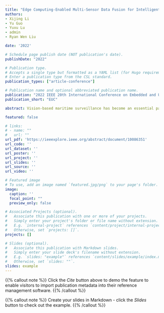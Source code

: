 ```yaml
---
title: "Edge Computing-Enabled Multi-Sensor Data Fusion for Intelligent Surveillance in Maritime Transportation Systems"
authors: 
- Xijing Li
- Yu Guo
- Yuxu Lu
- admin
- Ryan Wen Liu

date: '2022'

# Schedule page publish date (NOT publication's date).
publishDate: "2022"

# Publication type.
# Accepts a single type but formatted as a YAML list (for Hugo requirements).
# Enter a publication type from the CSL standard.
publication_types: ["article-conference"]

# Publication name and optional abbreviated publication name.
publication: "2022 IEEE 20th International Conference on Embedded and Ubiquitous Computing"
publication_short: "EUC"

abstract: Vision-based maritime surveillance has become an essential part of the vessel traffic services system. The images collected in low-light maritime conditions often suffer from poor visibility. These images may significantly degenerate the performance of high-level visual tasks and increase the uncertainty in maritime surveillance. To address this problem, we propose a lightweight neural network (Rep-Enhancer) for low-light image enhancement. Specifically, we first design a re-parameterizable multi-branch edge extraction module, i.e., spatial domain-oriented convolution block (SDCB). Furthermore, skip connections and spatial attention operations are employed to strengthen the features. By exploiting these well-strengthened edge features, we can enhance the low-light images effectively with the encoder-decoder structure. The experimental results have shown that Rep-Enhancer can enhance the low-light image qualifiedly while maintaining great inference efficiency.

featured: false

# links:
# - name: ""
#   url: ""
url_pdf: 'https://ieeexplore.ieee.org/abstract/document/10086351'
url_code: ''
url_dataset: ''
url_poster: ''
url_project: ''
url_slides: ''
url_source: ''
url_video: ''

# Featured image
# To use, add an image named `featured.jpg/png` to your page's folder. 
image:
  caption: ''
  focal_point: ""
  preview_only: false

# Associated Projects (optional).
#   Associate this publication with one or more of your projects.
#   Simply enter your project's folder or file name without extension.
#   E.g. `internal-project` references `content/project/internal-project/index.md`.
#   Otherwise, set `projects: []`.
projects: []

# Slides (optional).
#   Associate this publication with Markdown slides.
#   Simply enter your slide deck's filename without extension.
#   E.g. `slides: "example"` references `content/slides/example/index.md`.
#   Otherwise, set `slides: ""`.
slides: example
---
```


{{% callout note %}}
Click the *Cite* button above to demo the feature to enable visitors to import publication metadata into their reference management software.
{{% /callout %}}

{{% callout note %}}
Create your slides in Markdown - click the *Slides* button to check out the example.
{{% /callout %}}
